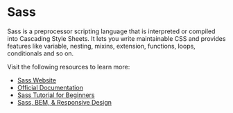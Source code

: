 # Sass

Sass is a preprocessor scripting language that is interpreted or compiled into Cascading Style Sheets. It lets you write maintainable CSS and provides features like variable, nesting, mixins, extension, functions, loops, conditionals and so on.

Visit the following resources to learn more:

- [Sass Website](https://sass-lang.com/)
- [Official Documentation](https://sass-lang.com/documentation)
- [ Sass Tutorial for Beginners](https://www.youtube.com/watch?v=_a5j7KoflTs)
- [ Sass, BEM, & Responsive Design](https://www.youtube.com/watch?v=jfMHA8SqUL4)
